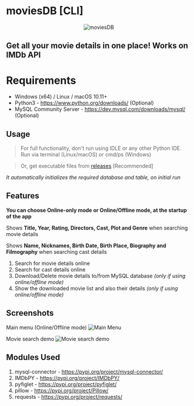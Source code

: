 # moviesDB [CLI]
<p align="center"><img src="app_icon.ico" alt="moviesDB"/></p>

## Get all your movie details in one place! Works on IMDb API
# Requirements
 - Windows (x64) / Linux / macOS 10.11+
 - Python3 - https://www.python.org/downloads/ (Optional)
 - MySQL Community Server - https://dev.mysql.com/downloads/mysql/ (Optional)

## Usage
> For full functionality, don't run using IDLE or any other Python IDE.
> Run via terminal (Linux/macOS) or cmd/ps (Windows)

> Or, get executable files from [releases](https://github.com/strider-one/moviesDB/releases) [Recommended]

*It automatically initializes the required database and table, on initial run*

## Features
**You can choose Online-only mode or Online/Offline mode, at the startup of the app**

Shows **Title, Year, Rating, Directors, Cast, Plot and Genre** when searching movie details

Shows **Name, Nicknames, Birth Date, Birth Place, Biography and Filmography** when searching cast details

 1. Search for movie details online
 2. Search for cast details online
 3. Download/Delete movie details to/from MySQL database *(only if using online/offline mode)*
 4. Show the downloaded movie list and also their details *(only if using online/offline mode)*

## Screenshots
Main menu (Online/Offline mode)
![Main Menu](https://i.ibb.co/xGhs93L/Screenshot-2021-02-22-092919.png)

Movie search demo
![Movie search demo](https://i.ibb.co/k1rcyC0/Screenshot-2021-02-22-092848.png)

## Modules Used
1. mysql-connector - https://pypi.org/project/mysql-connector/
2. IMDbPY - https://pypi.org/project/IMDbPY/
3. pyfiglet - https://pypi.org/project/pyfiglet/
4. pillow - https://pypi.org/project/Pillow/
5. requests - https://pypi.org/project/requests/
